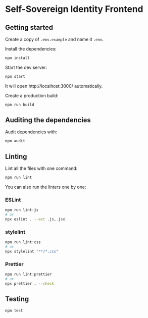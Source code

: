 # Self-Sovereign Identity Frontend

## Getting started

Create a copy of `.env.example` and name it `.env`.

Install the dependencies:

```sh
npm install
```

Start the dev server:

```sh
npm start
```

It will open http://localhost:3000/ automatically.

Create a production build:

```sh
npm run build
```

## Auditing the dependencies

Audit dependencies with:

```sh
npm audit
```

## Linting

Lint all the files with one command:

```sh
npm run lint
```

You can also run the linters one by one:

### ESLint

```sh
npm run lint:js
# or
npx eslint . --ext .js,.jsx
```

### stylelint

```sh
npm run lint:css
# or
npx stylelint "**/*.css"
```

### Prettier

```sh
npm run lint:prettier
# or
npx prettier . --check
```

## Testing

```sh
npm test
```

